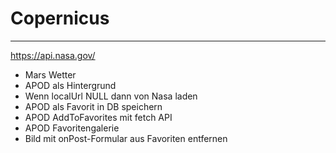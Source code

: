 # Copernicus

---

<https://api.nasa.gov/>

- Mars Wetter
- APOD als Hintergrund
- Wenn localUrl NULL dann von Nasa laden
- APOD als Favorit in DB speichern
- APOD AddToFavorites mit fetch API
- APOD Favoritengalerie
- Bild mit onPost-Formular aus Favoriten entfernen

